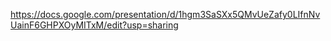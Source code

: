 https://docs.google.com/presentation/d/1hgm3SaSXx5QMvUeZafy0LIfnNvUainF6GHPXOyMITxM/edit?usp=sharing
